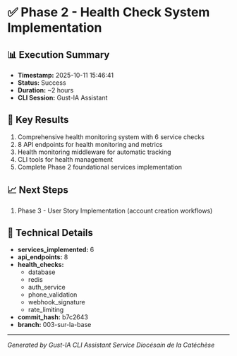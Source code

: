 # ✅ Phase 2 - Health Check System Implementation

## 📊 Execution Summary
- **Timestamp:** 2025-10-11 15:46:41
- **Status:** Success
- **Duration:** ~2 hours
- **CLI Session:** Gust-IA Assistant

## 🎯 Key Results
1. Comprehensive health monitoring system with 6 service checks
2. 8 API endpoints for health monitoring and metrics
3. Health monitoring middleware for automatic tracking
4. CLI tools for health management
5. Complete Phase 2 foundational services implementation

## 📈 Next Steps
1. Phase 3 - User Story Implementation (account creation workflows)

## 🔧 Technical Details
- **services_implemented:** 6
- **api_endpoints:** 8
- **health_checks:**
  - database
  - redis
  - auth_service
  - phone_validation
  - webhook_signature
  - rate_limiting
- **commit_hash:** b7c2643
- **branch:** 003-sur-la-base

---

*Generated by Gust-IA CLI Assistant*
*Service Diocésain de la Catéchèse*